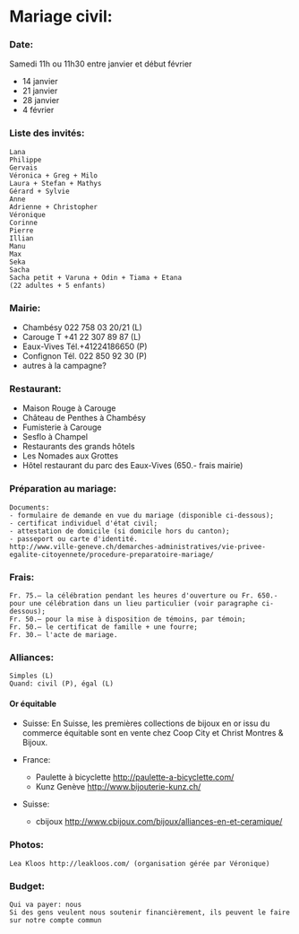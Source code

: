 # Mariage civil:

### Date:
Samedi 11h ou 11h30 entre janvier et début février

- 14 janvier
- 21 janvier
- 28 janvier
- 4 février

### Liste des invités:
	Lana
	Philippe
	Gervais
	Véronica + Greg + Milo
	Laura + Stefan + Mathys
	Gérard + Sylvie
	Anne
	Adrienne + Christopher
	Véronique
	Corinne
	Pierre
	Illian
	Manu
	Max
	Seka
	Sacha
	Sacha petit + Varuna + Odin + Tiama + Etana
	(22 adultes + 5 enfants)

### Mairie:
- Chambésy 022 758 03 20/21 (L)
- Carouge T +41 22 307 89 87 (L)
- Eaux-Vives Tél.+41224186650 (P)
- Confignon Tél. 022 850 92 30 (P)
- autres à la campagne?

### Restaurant:
- Maison Rouge à Carouge
- Château de Penthes à Chambésy
- Fumisterie à Carouge
- Sesflo à Champel
- Restaurants des grands hôtels
- Les Nomades aux Grottes
- Hôtel restaurant du parc des Eaux-Vives (650.- frais mairie)


### Préparation au mariage:
	Documents:
	- formulaire de demande en vue du mariage (disponible ci-dessous);
	- certificat individuel d'état civil;
	- attestation de domicile (si domicile hors du canton);
	- passeport ou carte d'identité. 
	http://www.ville-geneve.ch/demarches-administratives/vie-privee-egalite-citoyennete/procedure-preparatoire-mariage/

### Frais:
	Fr. 75.– la célébration pendant les heures d'ouverture ou Fr. 650.- pour une célébration dans un lieu particulier (voir paragraphe ci-dessous);
	Fr. 50.– pour la mise à disposition de témoins, par témoin;
	Fr. 50.– le certificat de famille + une fourre;
	Fr. 30.– l'acte de mariage.

### Alliances:
	Simples (L)
	Quand: civil (P), égal (L)
#### Or équitable
- Suisse: En Suisse, les premières collections de bijoux en or issu du commerce équitable sont en vente chez Coop City et Christ Montres & Bijoux.
- France: 
	- Paulette à bicyclette http://paulette-a-bicyclette.com/
	- Kunz Genève http://www.bijouterie-kunz.ch/

- Suisse:
	- cbijoux http://www.cbijoux.com/bijoux/alliances-en-et-ceramique/

### Photos:
	Lea Kloos http://leakloos.com/ (organisation gérée par Véronique)
	
### Budget:
	Qui va payer: nous
	Si des gens veulent nous soutenir financièrement, ils peuvent le faire sur notre compte commun

